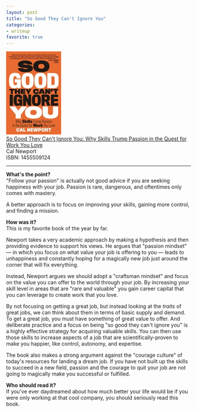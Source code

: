 ```yaml
---
layout: post
title: "So Good They Can't Ignore You"
categories:
- writeup
favorite: true
---
```


![](/static/so-good.jpg)  
[So Good They Can't Ignore You: Why Skills Trump Passion in the Quest for Work You Love][link]   
Cal Newport    
ISBN: 1455509124    

---

**What's the point?**  
"Follow your passion" is actually not good advice if you are seeking happiness
with your job. Passion is rare, dangerous, and oftentimes only comes with mastery.

A better approach is to focus on improving your skills, gaining more control, and
finding a mission.

**How was it?**  
This is my favorite book of the year by far.

Newport takes a very academic approach by making a hypothesis and then providing
evidence to support his views. He argues that "passion mindset" &mdash; in which
you focus on what value your job is offering to you &mdash; leads to unhappiness
and constantly hoping for a magically new job just around the corner that will fix
everything.

Instead, Newport argues we should adopt a "craftsman mindset" and focus on the
value you can offer to the world through your job. By increasing your skill level
in areas that are "rare and valuable" you gain career capital that you can leverage
to create work that you love.

By not focusing on getting a great job, but instead looking at the *traits* of 
great jobs, we can think about them in terms of basic supply and demand. To get
a great job, you must have something of great value to offer. And deliberate 
practice and a focus on being "so good they can't ignore you" is a highly effective
strategy for acquiring valuable skills. You can then use those skills to increase
aspects of a job that are scientifically-proven to make you happier, like control, 
autonomy, and expertise.

The book also makes a strong argument against the "courage culture" of today's 
resources for landing a dream job. If you have not built up the skills to succeed
in a new field, passion and the courage to quit your job are not going to magically
make you successful or fulfilled.

**Who should read it?**  
If you've ever daydreamed about how much better your life would be if you were
only working at that cool company, you should seriously read this book.

[link]: http://www.amazon.com/exec/obidos/ASIN/1455509124/ref=nosim&tag=bookreview0a1-20

